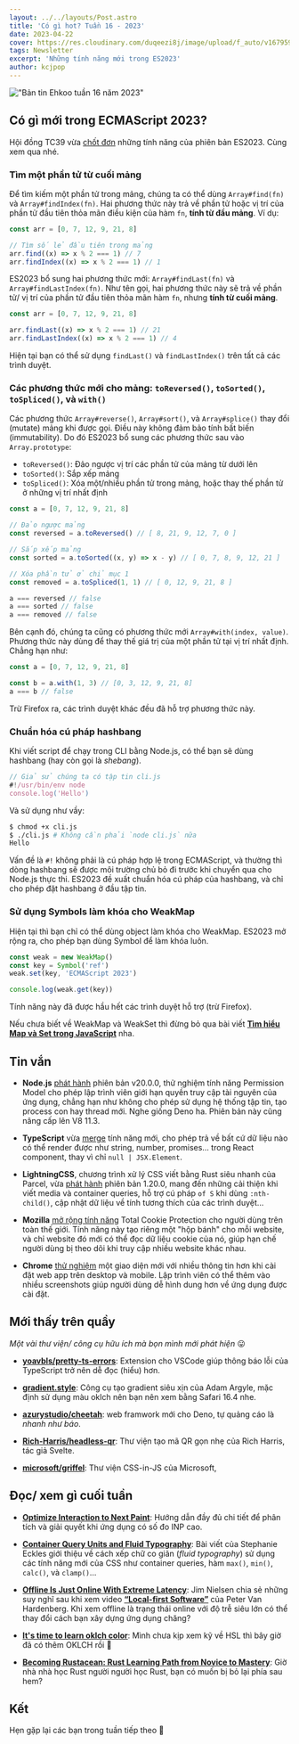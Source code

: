 ```yaml
---
layout: ../../layouts/Post.astro
title: 'Có gì hot? Tuần 16 - 2023'
date: 2023-04-22
cover: https://res.cloudinary.com/duqeezi8j/image/upload/f_auto/v1679593392/ehkoo/newsletters/w16-2023.png
tags: Newsletter
excerpt: 'Những tính năng mới trong ES2023'
author: kcjpop
---
```


!["Bản tin Ehkoo tuần 16 năm 2023"](https://res.cloudinary.com/duqeezi8j/image/upload/f_auto/v1679593392/ehkoo/newsletters/w16-2023.png)

## Có gì mới trong ECMAScript 2023?

Hội đồng TC39 vừa [chốt đơn](https://github.com/tc39/proposals/blob/main/finished-proposals.md) những tính năng của phiên bản ES2023. Cùng xem qua nhé.

### Tìm một phần tử từ cuối mảng

Để tìm kiếm một phần tử trong mảng, chúng ta có thể dùng `Array#find(fn)` và `Array#findIndex(fn)`. Hai phương thức này trả về phần tử hoặc vị trí của phần tử đầu tiên thỏa mãn điều kiện của hàm `fn`, **tính từ đầu mảng**. Ví dụ:

```js
const arr = [0, 7, 12, 9, 21, 8]

// Tìm số lẻ đầu tiên trong mảng
arr.find((x) => x % 2 === 1) // 7
arr.findIndex((x) => x % 2 === 1) // 1
```

ES2023 bổ sung hai phương thức mới: `Array#findLast(fn)` và `Array#findLastIndex(fn)`. Như tên gọi, hai phương thức này sẽ trả về phần tử/ vị trí của phần tử đầu tiên thỏa mãn hàm `fn`, nhưng **tính từ cuối mảng**.

```js
const arr = [0, 7, 12, 9, 21, 8]

arr.findLast((x) => x % 2 === 1) // 21
arr.findLastIndex((x) => x % 2 === 1) // 4
```

Hiện tại bạn có thể sử dụng `findLast()` và `findLastIndex()` trên tất cả các trình duyệt.

### Các phương thức mới cho mảng: `toReversed()`, `toSorted()`, `toSpliced()`, và `with()`

Các phương thức `Array#reverse()`, `Array#sort()`, và `Array#splice()` thay đổi (mutate) mảng khi được gọi. Điều này không đảm bảo tính bất biến (immutability). Do đó ES2023 bổ sung các phương thức sau vào `Array.prototype`:

- `toReversed()`: Đảo ngược vị trí các phần tử của mảng từ dưới lên
- `toSorted()`: Sắp xếp mảng
- `toSpliced()`: Xóa một/nhiều phần tử trong mảng, hoặc thay thế phần tử ở những vị trí nhất định

```js
const a = [0, 7, 12, 9, 21, 8]

// Đảo ngược mảng
const reversed = a.toReversed() // [ 8, 21, 9, 12, 7, 0 ]

// Sắp xếp mảng
const sorted = a.toSorted((x, y) => x - y) // [ 0, 7, 8, 9, 12, 21 ]

// Xóa phần tử ở chỉ mục 1
const removed = a.toSpliced(1, 1) // [ 0, 12, 9, 21, 8 ]

a === reversed // false
a === sorted // false
a === removed // false
```

Bên cạnh đó, chúng ta cũng có phương thức mới `Array#with(index, value)`. Phương thức này dùng để thay thế giá trị của một phần tử tại vị trí nhất định. Chẳng hạn như:

```js
const a = [0, 7, 12, 9, 21, 8]

const b = a.with(1, 3) // [0, 3, 12, 9, 21, 8]
a === b // false
```

Trừ Firefox ra, các trình duyệt khác đều đã hỗ trợ phương thức này.

### Chuẩn hóa cú pháp hashbang

Khi viết script để chạy trong CLI bằng Node.js, có thể bạn sẽ dùng hashbang (hay còn gọi là _shebang_).

```js
// Giả sử chúng ta có tập tin cli.js
#!/usr/bin/env node
console.log('Hello')
```

Và sử dụng như vầy:

```bash
$ chmod +x cli.js
$ ./cli.js # Không cần phải `node cli.js` nữa
Hello
```

Vấn đề là `#!` không phải là cú pháp hợp lệ trong ECMAScript, và thường thì dòng hashbang sẽ được môi trường chủ bỏ đi trước khi chuyển qua cho Node.js thực thi. ES2023 đề xuất chuẩn hóa cú pháp của hashbang, và chỉ cho phép đặt hashbang ở đầu tập tin.

### Sử dụng Symbols làm khóa cho WeakMap

Hiện tại thì bạn chỉ có thể dùng object làm khóa cho WeakMap. ES2023 mở rộng ra, cho phép bạn dùng Symbol để làm khóa luôn.

```js
const weak = new WeakMap()
const key = Symbol('ref')
weak.set(key, 'ECMAScript 2023')

console.log(weak.get(key))
```

Tính năng này đã được hầu hết các trình duyệt hỗ trợ (trừ Firefox).

Nếu chưa biết về WeakMap và WeakSet thì đừng bỏ qua bài viết [**Tìm hiểu Map và Set trong JavaScript**](https://ehkoo.com/bai-viet/map-set-javascript-es6-es2015#weakmap-v%C3%A0-weakset) nha.

## Tin vắn

- **Node.js** [phát hành](https://nodejs.org/en/blog/release/v20.0.0) phiên bản v20.0.0, thử nghiệm tính năng Permission Model cho phép lập trình viên giới hạn quyền truy cập tài nguyên của ứng dụng, chẳng hạn như không cho phép sử dụng hệ thống tập tin, tạo process con hay thread mới. Nghe giống Deno ha. Phiên bản này cũng nâng cấp lên V8 11.3.

- **TypeScript** vừa [merge](https://github.com/microsoft/TypeScript/pull/51328) tính năng mới, cho phép trả về bất cứ dữ liệu nào có thể render được như string, number, promises… trong React component, thay vì chỉ `null | JSX.Element`.

- **LightningCSS**, chương trình xử lý CSS viết bằng Rust siêu nhanh của Parcel, vừa [phát hành](https://github.com/parcel-bundler/lightningcss/releases/tag/v1.20.0) phiên bản 1.20.0, mang đến những cải thiện khi viết media và container queries, hỗ trợ cú pháp `of S` khi dùng `:nth-child()`, cập nhật dữ liệu về tính tương thích của các trình duyệt…

- **Mozilla** [mở rộng tính năng](https://blog.mozilla.org/en/mozilla/firefox-rolls-out-total-cookie-protection-by-default-to-all-users-worldwide/) Total Cookie Protection cho người dùng trên toàn thế giới. Tính năng này tạo riêng một "hộp bánh" cho mỗi website, và chỉ website đó mới có thể đọc dữ liệu cookie của nó, giúp hạn chế người dùng bị theo dõi khi truy cập nhiều website khác nhau.

- **Chrome** [thử nghiệm](https://developer.chrome.com/en/blog/richer-install-ui-desktop/) một giao diện mới với nhiều thông tin hơn khi cài đặt web app trên desktop và mobile. Lập trình viên có thể thêm vào nhiều screenshots giúp người dùng dễ hình dung hơn về ứng dụng được cài đặt.

## Mới thấy trên quầy

_Một vài thư viện/ công cụ hữu ích mà bọn mình mới phát hiện_ 😛

- [**yoavbls/pretty-ts-errors**](https://github.com/yoavbls/pretty-ts-errors): Extension cho VSCode giúp thông báo lỗi của TypeScript trở nên dễ đọc (hiểu) hơn.

- [**gradient.style**](https://gradient.style): Công cụ tạo gradient siêu xịn của Adam Argyle, mặc định sử dụng màu oklch nên bạn nên xem bằng Safari 16.4 nhe.

- [**azurystudio/cheetah**](https://github.com/azurystudio/cheetah): web framwork mới cho Deno, tự quảng cáo là _nhanh như báo_.

- [**Rich-Harris/headless-qr**](https://github.com/Rich-Harris/headless-qr): Thư viện tạo mã QR gọn nhẹ của Rich Harris, tác giả Svelte.

- [**microsoft/griffel**](https://github.com/microsoft/griffel): Thư viện CSS-in-JS của Microsoft,

## Đọc/ xem gì cuối tuần

- [**Optimize Interaction to Next Paint**](https://web.dev/optimize-inp/): Hướng dẫn đầy đủ chi tiết để phân tích và giải quyết khi ứng dụng có số đo INP cao.

- [**Container Query Units and Fluid Typography**](https://moderncss.dev/container-query-units-and-fluid-typography/): Bài viết của Stephanie Eckles giới thiệu về cách xếp chữ co giãn (_fluid typography_) sử dụng các tính năng mới của CSS như container queries, hàm `max()`, `min()`, `calc()`, và `clamp()`…

- [**Offline Is Just Online With Extreme Latency**](https://blog.jim-nielsen.com/2023/offline-is-online-with-extreme-latency/): Jim Nielsen chia sẻ những suy nghĩ sau khi xem video [**“Local-first Software”**](https://www.youtube.com/watch?v=KrPsyr8Ig6M) của Peter Van Hardenberg. Khi xem offline là trạng thái online với độ trễ siêu lớn có thể thay đổi cách bạn xây dựng ứng dụng chăng?

- [**It's time to learn oklch color**](https://keithjgrant.com/posts/2023/04/its-time-to-learn-oklch-color/): Mình chưa kịp xem kỹ về HSL thì bây giờ đã có thêm OKLCH rồi 🥲

- [**Becoming Rustacean: Rust Learning Path from Novice to Mastery**](https://nativebyx.dev/rust/becoming-rustacean/rust-learning-path-from-novice-to-mastery.html): Giờ nhà nhà học Rust người người học Rust, bạn có muốn bị bỏ lại phía sau hem?

## Kết

Hẹn gặp lại các bạn trong tuần tiếp theo 👋
